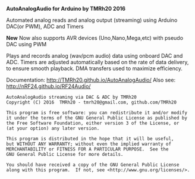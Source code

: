 
**AutoAnalogAudio for Arduino by TMRh20 2016**

Automated analog reads and analog output (streaming) using Arduino DAC(or PWM), ADC and Timers

**New** Now also supports AVR devices (Uno,Nano,Mega,etc) with pseudo DAC using PWM

Plays and records analog (wav/pcm audio) data using onboard DAC and ADC.
Timers are adjusted automatically based on the rate of data delivery, to ensure smooth playback.
DMA transfers used to maximize efficiency.

Documentation: http://TMRh20.github.io/AutoAnalogAudio/
Also see: http://nRF24.github.io/RF24Audio/

    AutoAnalogAudio streaming via DAC & ADC by TMRh20
    Copyright (C) 2016  TMRh20 - tmrh20@gmail.com, github.com/TMRh20

    This program is free software: you can redistribute it and/or modify
    it under the terms of the GNU General Public License as published by
    the Free Software Foundation, either version 3 of the License, or
    (at your option) any later version.

    This program is distributed in the hope that it will be useful,
    but WITHOUT ANY WARRANTY; without even the implied warranty of
    MERCHANTABILITY or FITNESS FOR A PARTICULAR PURPOSE.  See the
    GNU General Public License for more details.

    You should have received a copy of the GNU General Public License
    along with this program.  If not, see <http://www.gnu.org/licenses/>.
